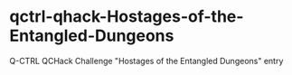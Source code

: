 # qctrl-qhack-Hostages-of-the-Entangled-Dungeons
Q-CTRL QCHack Challenge "Hostages of the Entangled Dungeons" entry
